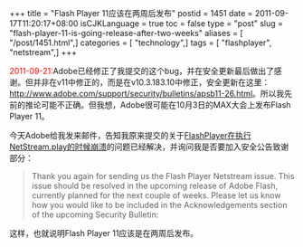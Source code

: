 +++
title = "Flash Player 11应该在两周后发布"
postid = 1451
date = 2011-09-17T11:20:17+08:00
isCJKLanguage = true
toc = false
type = "post"
slug = "flash-player-11-is-going-release-after-two-weeks"
aliases = [ "/post/1451.html",]
categories = [ "technology",]
tags = [ "flashplayer", "netstream",]
+++


<span style="color:red">2011-09-21:</span>Adobe已经修正了我提交的这个bug，并在安全更新最后做出了感谢。但并非在v11中修正的，而是在v10.3.183.10中修正，安全更新在这里：<http://www.adobe.com/support/security/bulletins/apsb11-26.html>。所以我先前的推论可能不正确。但我想，Adobe很可能在10月3日的MAX大会上发布Flash
Player 11。


今天Adobe给我发来邮件，告知我原来提交的关于[FlashPlayer在执行NetStream.play的时候崩溃](https://blog.zengrong.net/post/1390.html)的问题已经解决，并询问我是否要加入安全公告致谢部分：

> Thank you again for sending us the Flash Player Netstream issue. This
> issue should be resolved in the upcoming release of Adobe Flash,
> currently planned for the next couple of weeks. Please let us know how
> you would like to be included in the Acknowledgements section of the
> upcoming Security Bulletin:

这样，也就说明Flash Player 11应该是在两周后发布。

